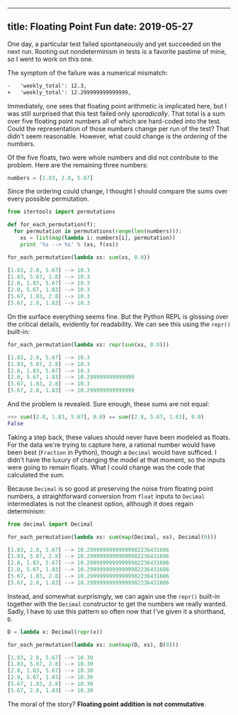 
---
title: Floating Point Fun
date:  2019-05-27
---

One day, a particular test failed spontaneously and yet succeeded on the next run.  Rooting out nondeterminism in tests is a favorite pastime of mine, so I went to work on this one.

The symptom of the failure was a numerical mismatch:

```txt
-   'weekly_total': 12.3,
+   'weekly_total': 12.299999999999999,
```

Immediately, one sees that floating point arithmetic is implicated here, but I was still surprised that this test failed only *sporadically*.  That total is a sum over five floating point numbers all of which are hard-coded into the test.  Could the representation of those numbers change per run of the test?  That didn't seem reasonable.  However, what could change is the *ordering* of the numbers.

Of the five floats, two were whole numbers and did not contribute to the problem.  Here are the remaining three numbers:

```python
numbers = [1.83, 2.8, 5.67]
```

Since the ordering could change, I thought I should compare the sums over every possible permutation.

```python
from itertools import permutations

def for_each_permutation(f):
  for permutation in permutations(range(len(numbers))):
    xs = list(map(lambda i: numbers[i], permutation))
    print '%s --> %s' % (xs, f(xs))

for_each_permutation(lambda xs: sum(xs, 0.0))

[1.83, 2.8, 5.67] --> 10.3
[1.83, 5.67, 2.8] --> 10.3
[2.8, 1.83, 5.67] --> 10.3
[2.8, 5.67, 1.83] --> 10.3
[5.67, 1.83, 2.8] --> 10.3
[5.67, 2.8, 1.83] --> 10.3
```

On the surface everything seems fine.  But the Python REPL is glossing over the critical details, evidently for readability.  We can see this using the `repr()` built-in:

```python
for_each_permutation(lambda xs: repr(sum(xs, 0.0)))

[1.83, 2.8, 5.67] --> 10.3
[1.83, 5.67, 2.8] --> 10.3
[2.8, 1.83, 5.67] --> 10.3
[2.8, 5.67, 1.83] --> 10.299999999999999
[5.67, 1.83, 2.8] --> 10.3
[5.67, 2.8, 1.83] --> 10.299999999999999
```

And the problem is revealed.  Sure enough, these sums are not equal:

```python
>>> sum([2.8, 1.83, 5.67], 0.0) == sum([2.8, 5.67, 1.83], 0.0)
False
```

Taking a step back, these values should never have been modeled as floats.  For the data we're trying to capture here, a rational number would have been best (`Fraction` in Python), though a `Decimal` would have sufficed.  I didn't have the luxury of changing the model at that moment, so the inputs were going to remain floats.  What I could change was the code that calculated the sum.

Because `Decimal` is so good at preserving the noise from floating point numbers, a straightforward conversion from `float` inputs to `Decimal` intermediates is not the cleanest option, although it does regain determinism:

```python
from decimal import Decimal

for_each_permutation(lambda xs: sum(map(Decimal, xs), Decimal(0)))

[1.83, 2.8, 5.67] --> 10.29999999999999982236431606
[1.83, 5.67, 2.8] --> 10.29999999999999982236431606
[2.8, 1.83, 5.67] --> 10.29999999999999982236431606
[2.8, 5.67, 1.83] --> 10.29999999999999982236431606
[5.67, 1.83, 2.8] --> 10.29999999999999982236431606
[5.67, 2.8, 1.83] --> 10.29999999999999982236431606
```

Instead, and somewhat surprisingly, we can again use the `repr()` built-in together with the `Decimal` constructor to get the numbers we really wanted.  Sadly, I have to use this pattern so often now that I've given it a shorthand, `D`.

```python
D = lambda x: Decimal(repr(x))

for_each_permutation(lambda xs: sum(map(D, xs), D(0)))

[1.83, 2.8, 5.67] --> 10.30
[1.83, 5.67, 2.8] --> 10.30
[2.8, 1.83, 5.67] --> 10.30
[2.8, 5.67, 1.83] --> 10.30
[5.67, 1.83, 2.8] --> 10.30
[5.67, 2.8, 1.83] --> 10.30
```

The moral of the story?  __Floating point addition is not commutative__.
